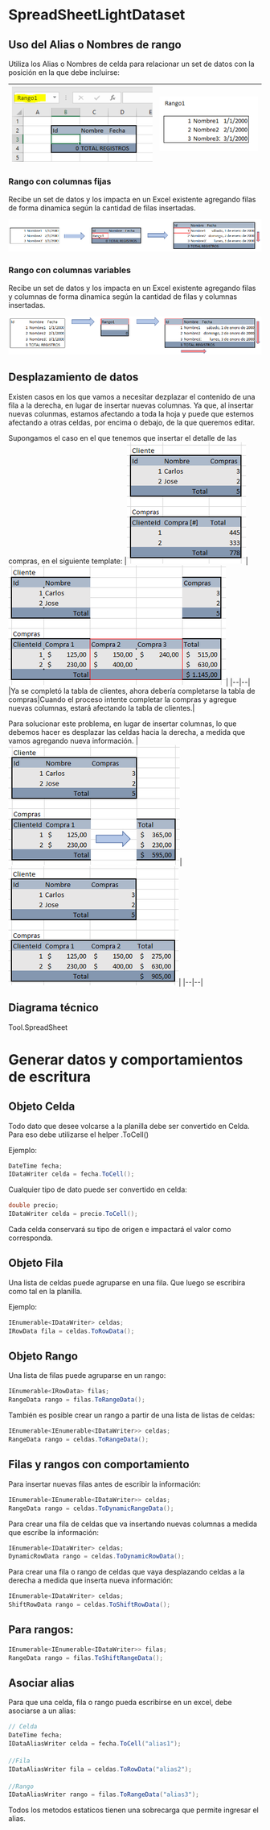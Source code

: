 # SpreadSheetLightDataset

## Uso del Alias o Nombres de rango 
Utiliza los Alias o Nombres de celda para relacionar un set de datos con la posición en la que debe incluirse:


|![](https://raw.githubusercontent.com/hlavrencic/SpreadSheetLightDataset/master/doc/img/89a79e37-af02-42ad-802b-e55ea5db8bb0.png)|![](https://raw.githubusercontent.com/hlavrencic/SpreadSheetLightDataset/master/doc/img/58b803fd-b996-4e42-b083-8f51e4dc9c74.png)|
|--|--|
 

 

### Rango con columnas fijas
Recibe un set de datos y los impacta en un Excel existente agregando filas de forma dinamica según la cantidad de filas insertadas.

![](https://raw.githubusercontent.com/hlavrencic/SpreadSheetLightDataset/master/doc/img/6d543c89-a04f-4fd6-a274-eb7455a856cb.png)


### Rango con columnas variables
Recibe un set de datos y los impacta en un Excel existente agregando filas y columnas de forma dinamica según la cantidad de filas y columnas insertadas.

![](https://raw.githubusercontent.com/hlavrencic/SpreadSheetLightDataset/master/doc/img/6cfe289f-7f10-468a-a685-4e940b44667f.png)
  
 
 
## Desplazamiento de datos
Existen casos en los que vamos a necesitar dezplazar el contenido de una fila a la derecha, en lugar de insertar nuevas columnas. Ya que, al insertar nuevas colunmas, estamos afectando a toda la hoja y puede que estemos afectando a otras celdas, por encima o debajo, de la que queremos editar.
 
 
 
Supongamos el caso en el que tenemos que insertar el detalle de las compras, en el siguiente template:
|![](https://raw.githubusercontent.com/hlavrencic/SpreadSheetLightDataset/master/doc/img/7c670c16-fcb5-4931-94de-e7d107da387b.png)|![](https://raw.githubusercontent.com/hlavrencic/SpreadSheetLightDataset/master/doc/img/4baded35-2ff3-4d87-8398-fb019bf9dd33.png)|
|--|--|
|Ya se completó la tabla de clientes, ahora debería completarse la tabla de compras|Cuando el proceso intente completar la compras y agregue nuevas columnas, estará afectando la tabla de clientes.|
  
  
  
Para solucionar este problema, en lugar de insertar columnas, lo que debemos hacer es desplazar las celdas hacia la derecha, a medida que vamos agregando nueva información.
|![](https://raw.githubusercontent.com/hlavrencic/SpreadSheetLightDataset/master/doc/img/648b6a5b-92fd-41db-aeb4-de98c9dd1058.png)|![](https://raw.githubusercontent.com/hlavrencic/SpreadSheetLightDataset/master/doc/img/34c80d84-aa10-48b4-8d60-bd0e338fc3e8.png)|
|--|--|

## Diagrama técnico
Tool.SpreadSheet
 
 
 
  
   
   
   
# Generar datos y comportamientos de escritura

## Objeto Celda
Todo dato que desee volcarse a la planilla debe ser convertido en Celda. Para eso debe utilizarse el helper .ToCell()

Ejemplo:
```csharp
DateTime fecha;
IDataWriter celda = fecha.ToCell();
```

Cualquier tipo de dato puede ser convertido en celda:
```csharp
double precio;
IDataWriter celda = precio.ToCell();
```
Cada celda conservará su tipo de origen e impactará el valor como corresponda.

## Objeto Fila
Una lista de celdas puede agruparse en una fila. Que luego se escribira como tal en la planilla.

Ejemplo:
```csharp
IEnumerable<IDataWriter> celdas;
IRowData fila = celdas.ToRowData();
```
 
## Objeto Rango

Una lista de filas puede agruparse en un rango:
```csharp
IEnumerable<IRowData> filas;
RangeData rango = filas.ToRangeData();
```
 
También es posible crear un rango a partir de una lista de listas de celdas:
```csharp
IEnumerable<IEnumerable<IDataWriter>> celdas;
RangeData rango = celdas.ToRangeData();
```

## Filas y rangos con comportamiento
Para insertar nuevas filas antes de escribir la información:

```csharp
IEnumerable<IEnumerable<IDataWriter>> celdas;
RangeData rango = celdas.ToDynamicRangeData();
```

Para crear una fila de celdas que va insertando nuevas columnas a medida que escribe la información:
```csharp
IEnumerable<IDataWriter> celdas;
DynamicRowData rango = celdas.ToDynamicRowData();
```

Para crear una fila o rango de celdas que vaya desplazando celdas a la derecha a medida que inserta nueva información:
```csharp
IEnumerable<IDataWriter> celdas;
ShiftRowData rango = celdas.ToShiftRowData();
```

## Para rangos:

```csharp
IEnumerable<IEnumerable<IDataWriter>> filas;
RangeData rango = filas.ToShiftRangeData();
```

## Asociar alias
Para que una celda, fila o rango pueda escribirse en un excel, debe asociarse a un alias:

```csharp
// Celda
DateTime fecha;
IDataAliasWriter celda = fecha.ToCell("alias1");

//Fila
IDataAliasWriter fila = celdas.ToRowData("alias2"); 

//Rango
IDataAliasWriter rango = filas.ToRangeData("alias3");
```

Todos los metodos estaticos tienen una sobrecarga que permite ingresar el alias.
